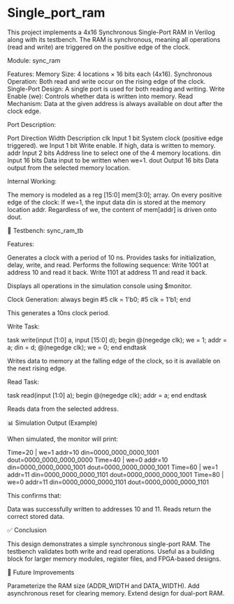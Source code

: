 # Single_port_ram
This project implements a 4x16 Synchronous Single-Port RAM in Verilog along with its testbench. 
The RAM is synchronous, meaning all operations (read and write) are triggered on the positive edge of the clock.

Module: sync_ram

Features:
Memory Size: 4 locations × 16 bits each (4x16).
Synchronous Operation: Both read and write occur on the rising edge of the clock.
Single-Port Design: A single port is used for both reading and writing.
Write Enable (we): Controls whether data is written into memory.
Read Mechanism: Data at the given address is always available on dout after the clock edge.

Port Description:

Port	Direction	Width	Description
clk	Input	1 bit	System clock (positive edge triggered).
we	Input	1 bit	Write enable. If high, data is written to memory.
addr	Input	2 bits	Address line to select one of the 4 memory locations.
din	Input	16 bits	Data input to be written when we=1.
dout	Output	16 bits	Data output from the selected memory location.

Internal Working:

The memory is modeled as a reg [15:0] mem[3:0]; array.
On every positive edge of the clock:
If we=1, the input data din is stored at the memory location addr.
Regardless of we, the content of mem[addr] is driven onto dout.

📌 Testbench: sync_ram_tb

Features:

Generates a clock with a period of 10 ns.
Provides tasks for initialization, delay, write, and read.
Performs the following sequence:
Write 1001 at address 10 and read it back.
Write 1101 at address 11 and read it back.

Displays all operations in the simulation console using $monitor.

Clock Generation:
always begin
    #5 clk = 1'b0;
    #5 clk = 1'b1;
end

This generates a 10ns clock period.

Write Task:

task write(input [1:0] a, input [15:0] d);
begin
    @(negedge clk);
    we = 1;
    addr = a;
    din = d;
    @(negedge clk);
    we = 0;
end
endtask

Writes data to memory at the falling edge of the clock, so it is available on the next rising edge.

Read Task:

task read(input [1:0] a);
begin
    @(negedge clk);
    addr = a;
end
endtask

Reads data from the selected address.

📊 Simulation Output (Example)

When simulated, the monitor will print:

Time=20 | we=1 addr=10 din=0000_0000_0000_1001 dout=0000_0000_0000_0000
Time=40 | we=0 addr=10 din=0000_0000_0000_1001 dout=0000_0000_0000_1001
Time=60 | we=1 addr=11 din=0000_0000_0000_1101 dout=0000_0000_0000_1001
Time=80 | we=0 addr=11 din=0000_0000_0000_1101 dout=0000_0000_0000_1101

This confirms that:

Data was successfully written to addresses 10 and 11.
Reads return the correct stored data.

✅ Conclusion

This design demonstrates a simple synchronous single-port RAM.
The testbench validates both write and read operations.
Useful as a building block for larger memory modules, register files, and FPGA-based designs.

🚀 Future Improvements

Parameterize the RAM size (ADDR_WIDTH and DATA_WIDTH).
Add asynchronous reset for clearing memory.
Extend design for dual-port RAM.
